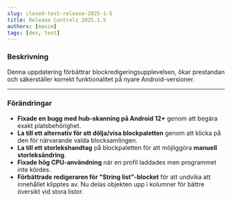 ```yaml
---
slug: closed-test-release-2025-1-5
title: Release Controlz 2025.1.5
authors: [maxim]
tags: [dev, test]
---
```


### Beskrivning

Denna uppdatering förbättrar blockredigeringsupplevelsen, ökar prestandan och säkerställer korrekt funktionalitet på nyare Android-versioner.

<!-- truncate -->
---

### Förändringar

- **Fixade en bugg med hub-skanning på Android 12+** genom att begära exakt platsbehörighet.
- **La till ett alternativ för att dölja/visa blockpaletten** genom att klicka på den för närvarande valda blocksamlingen.
- **La till ett storlekshandtag** på blockpaletten för att möjliggöra **manuell storleksändring**.
- **Fixade hög CPU-användning** när en profil laddades men programmet inte kördes.
- **Förbättrade redigeraren för "String list"-blocket** för att undvika att innehållet klipptes av. Nu delas objekten upp i kolumner för bättre översikt vid stora listor.
